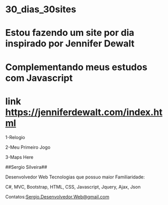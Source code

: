 # 30_dias_30sites

# Estou fazendo um site por dia inspirado por Jennifer Dewalt
# Complementando meus estudos com Javascript
# link https://jenniferdewalt.com/index.html

1-Relogio

2-Meu Primeiro Jogo

3-Maps Here

##Sergio Silveira##

Desenvolvedor Web 
Tecnologias que possuo maior Familiaridade:

C#,
MVC,
Bootstrap,
HTML,
CSS,
Javascript,
Jquery,
Ajax,
Json

Contatos:Sergio.Desenvolvedor.Web@gmail.com
